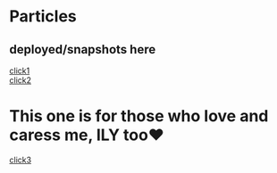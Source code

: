 # Particles

## deployed/snapshots here

[click1](https://stellular-platypus-63dfad.netlify.app)<br>
[click2](https://6318e8d6fe85541562d0f634--eloquent-chebakia-128e0c.netlify.app/)<br>

# This one is for those who love and caress me, ILY too♥
[click3](https://stellar-liger-054572.netlify.app/)<br>

